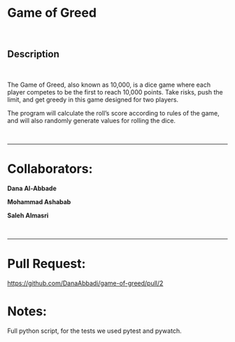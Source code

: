 # Game of Greed

<br>

## Description

<br>

The Game of Greed, also known as 10,000, is a dice game where each player competes to be the first to reach 10,000 points. Take risks, push the limit, and get greedy in this game designed for two players.

The program will calculate the roll’s score according to rules of the game, and will also randomly generate values for rolling the dice.  

<br>

____

# Collaborators:

**Dana Al-Abbade**

**Mohammad Ashabab**

**Saleh Almasri**


<br>
<hr>

# Pull Request:

https://github.com/DanaAbbadi/game-of-greed/pull/2

# Notes:

Full python script, for the tests we used pytest and pywatch.

